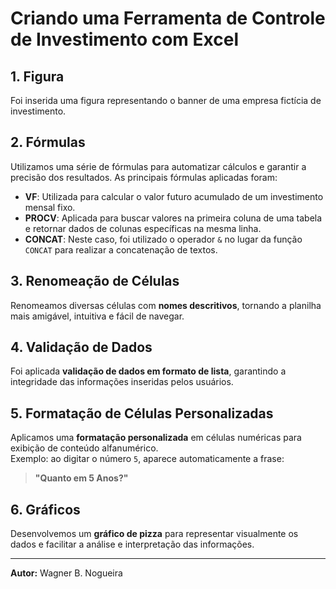 # Criando uma Ferramenta de Controle de Investimento com Excel

## 1. Figura

Foi inserida uma figura representando o banner de uma empresa fictícia de investimento.

## 2. Fórmulas

Utilizamos uma série de fórmulas para automatizar cálculos e garantir a precisão dos resultados. As principais fórmulas aplicadas foram:

- **VF**: Utilizada para calcular o valor futuro acumulado de um investimento mensal fixo.
- **PROCV**: Aplicada para buscar valores na primeira coluna de uma tabela e retornar dados de colunas específicas na mesma linha.
- **CONCAT**: Neste caso, foi utilizado o operador `&` no lugar da função `CONCAT` para realizar a concatenação de textos.

## 3. Renomeação de Células

Renomeamos diversas células com **nomes descritivos**, tornando a planilha mais amigável, intuitiva e fácil de navegar.

## 4. Validação de Dados

Foi aplicada **validação de dados em formato de lista**, garantindo a integridade das informações inseridas pelos usuários.

## 5. Formatação de Células Personalizadas

Aplicamos uma **formatação personalizada** em células numéricas para exibição de conteúdo alfanumérico.  
Exemplo: ao digitar o número `5`, aparece automaticamente a frase:

> **"Quanto em 5 Anos?"**

## 6. Gráficos

Desenvolvemos um **gráfico de pizza** para representar visualmente os dados e facilitar a análise e interpretação das informações.

---

**Autor:** Wagner B. Nogueira
